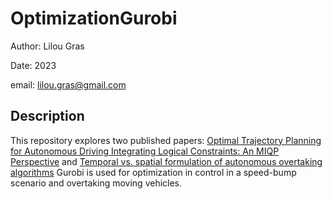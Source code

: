 # OptimizationGurobi

Author: Lilou Gras

Date: 2023

email: lilou.gras@gmail.com


## Description
This repository explores two published papers: [Optimal Trajectory Planning for Autonomous Driving Integrating Logical
 Constraints: An MIQP Perspective](Gurobi/Paper1_LilouGras/Optimal_trajectory_planning_for_autonomous_driving_integrating_logical_constraints_An_MIQP_perspective.pdf) and [Temporal vs. spatial formulation of autonomous overtaking algorithms](Gurobi/Paper2_LilouGras/Paper2_LilouGras/Temporal_vs._spatial_formulation_of_autonomous_overtaking_algorithms.pdf) Gurobi is used for optimization in control in a speed-bump scenario and overtaking moving vehicles. 

